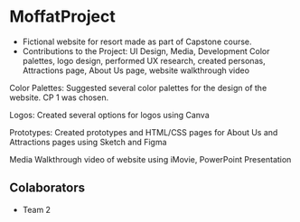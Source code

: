 # MoffatProject
* Fictional website for resort made as part of Capstone course.
* Contributions to the Project:
UI Design, Media, Development
Color palettes, logo design, performed UX research, created personas, Attractions page, About Us page, website walkthrough video

Color Palettes:
Suggested several color palettes for the design of the website. CP 1 was chosen.

Logos:
Created several options for logos using Canva

Prototypes:
Created prototypes and HTML/CSS pages for About Us and Attractions pages using Sketch and Figma

Media
Walkthrough video of website using iMovie, PowerPoint Presentation

## Colaborators
* Team 2
